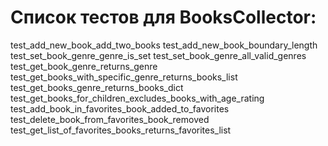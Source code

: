 # Список тестов для BooksCollector:

test_add_new_book_add_two_books
test_add_new_book_boundary_length
test_set_book_genre_genre_is_set
test_set_book_genre_all_valid_genres
test_get_book_genre_returns_genre
test_get_books_with_specific_genre_returns_books_list
test_get_books_genre_returns_books_dict
test_get_books_for_children_excludes_books_with_age_rating
test_add_book_in_favorites_book_added_to_favorites
test_delete_book_from_favorites_book_removed
test_get_list_of_favorites_books_returns_favorites_list